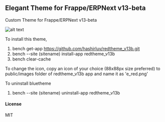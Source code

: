 ## Elegant Theme for Frappe/ERPNext v13-beta

Custom Theme for Frappe/ERPNext v13-beta

![alt text](https://discuss.erpnext.com/uploads/default/original/3X/6/d/6d7b0336fb9f3757a6b4cfa6a4fc8dce8329e552.png)

To install this theme,

1. bench get-app https://github.com/hashirluv/redtheme_v13b.git
2. bench --site (sitename) install-app redtheme_v13b
3. bench clear-cache

To change the icon, copy an icon of your choice (88x88px size preferred) to public/images folder of redtheme_v13b app and name it as 'e_red.png'


To uninstall bluetheme

1. bench --site (sitename) uninstall-app redtheme_v13b

#### License

MIT
